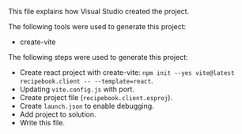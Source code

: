 This file explains how Visual Studio created the project.

The following tools were used to generate this project:
- create-vite

The following steps were used to generate this project:
- Create react project with create-vite: `npm init --yes vite@latest recipebook.client -- --template=react`.
- Updating `vite.config.js` with port.
- Create project file (`recipebook.client.esproj`).
- Create `launch.json` to enable debugging.
- Add project to solution.
- Write this file.
